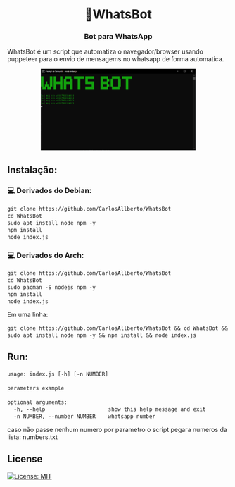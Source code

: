 <h1 align=center>🤖WhatsBot</h1>

<h3 align=center>Bot para WhatsApp</h3>

WhatsBot é um script que automatiza o navegador/browser usando puppeteer para o envio de mensagems no whatsapp de forma automatica. 

<div align=center>
<img src="img.png" width="70%"/>
</div>

## Instalação:
### 💻 Derivados do Debian:

```
git clone https://github.com/CarlosAllberto/WhatsBot
cd WhatsBot
sudo apt install node npm -y
npm install
node index.js
```

### 💻 Derivados do Arch:

```
git clone https://github.com/CarlosAllberto/WhatsBot
cd WhatsBot
sudo pacman -S nodejs npm -y
npm install
node index.js
```

Em uma linha:

```
git clone https://github.com/CarlosAllberto/WhatsBot && cd WhatsBot && sudo apt install node npm -y && npm install && node index.js
```

## Run:

```
usage: index.js [-h] [-n NUMBER]

parameters example

optional arguments:
  -h, --help                    show this help message and exit
  -n NUMBER, --number NUMBER    whatsapp number
```

caso não passe nenhum numero por parametro o script pegara numeros da lista: numbers.txt 

## License

[![License: MIT](https://img.shields.io/github/license/gcla/termshark.svg?color=yellow)](LICENSE)
